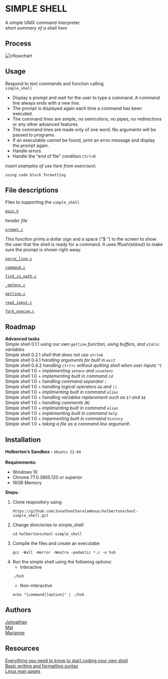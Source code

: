 # SIMPLE SHELL
A simple UNIX command interpreter.\
_short summary of a shell here_

## Process
![cflowchart](https://github.com/user-attachments/assets/6b628811-2377-456f-a7b8-a854e80168e3)

## Usage
Respond to text commands and function calling \
`simple_shell`
+ Display a prompt and wait for the user to type a command. A command line always ends with a new line.
+ The prompt is displayed again each time a command has been executed.
+ The command lines are simple, no semicolons, no pipes, no redirections or any other advanced features.
+ The command lines are made only of one word. No arguments will be passed to programs.
+ If an executable cannot be found, print an error message and display the prompt again.
+ Handle errors.
+ Handle the “end of file” condition `Ctrl+D`

_insert examples of use here from exercises_\
```
using code block formatting
```

## File descriptions
Files to supporting the `simple_shell`

[`main.h`](https://github.com/JonathanCharalambous/holbertonschool-simple_shell/blob/main/main.h)

_header file_

[`prompt.c`](https://github.com/JonathanCharalambous/holbertonschool-simple_shell/blob/main/prompt.c)

This function prints a dollar sign and a space ("$ ") to the screen
     to show the user that the shell is ready for a command.
     It uses fflush(stdout) to make sure the prompt is shown right away.

[`parse_line.c`](https://github.com/JonathanCharalambous/holbertonschool-simple_shell/blob/main/parse_line.c)

[`command.c`](https://github.com/JonathanCharalambous/holbertonschool-simple_shell/blob/main/command.c)

[`find_in_path.c`](https://github.com/JonathanCharalambous/holbertonschool-simple_shell/blob/main/*find_in_path.c)

[`_getenv.c`](https://github.com/JonathanCharalambous/holbertonschool-simple_shell/blob/main/_getenv.c)

[`getline.c`](https://github.com/JonathanCharalambous/holbertonschool-simple_shell/blob/main/_getline.c)

[`read_input.c`](https://github.com/JonathanCharalambous/holbertonschool-simple_shell/blob/main/read_input.c)

[`fork_execve.c`](https://github.com/JonathanCharalambous/holbertonschool-simple_shell/blob/main/fork_execve.c)




## Roadmap
**Advanced  tasks**\
Simple shell 0.1.1  _using our own `getline` function, using buffers, and `static` variables_\
Simple shell 0.2.1  _shell that does not use `strtok`_\
Simple shell 0.4.1  _handling arguments for built in `exit`_\
Simple shell 0.4.2  _handling `ctrl+c` without quitting shell when user inputs `^C`_\
Simple shell 1.0 + _implementing `setenv` and `unsetenv`_\
Simple shell 1.0 + _implementing built in command `cd`_\
Simple shell 1.0 + _handling command separator `;`_\
Simple shell 1.0 + _handling logical operators `&&` and `||`_\
Simple shell 1.0 + _implimenting built in command `alias`_\
Simple shell 1.0 + _handling variables replacement such as `$?` and `$$`_\
Simple shell 1.0 + _handling comments (`#`)_\
Simple shell 1.0 + _implimenting built in command `alias`_\
Simple shell 1.0 + _implementing built in command `help`_\
Simple shell 1.0 + _impementing built in command `history`_\
Simple shell 1.0 + _taking a file as a command line argument_\

## Installation
**Holberton’s Sandbox -** `Ubuntu 22.04`\
\
**Requirements:**
   + Windows 10
   + Chrome 77.0.3865.120 or superior
   + 16GB Memory

**Steps:**
1. Clone respository using
   ```
   https://github.com/JonathanCharalambous/holbertonschool-simple_shell.git
   ```
2. Change directories to simple_shell
   ```
   cd holbertonschool-simple_shell
   ```
3. Compile the files and create an executabe
   ```
   gcc -Wall -Werror -Wextra -pedantic *.c -o hsh
   ```
4. Run the simple shell using the following options:
   + Interactive
   ```
   ./hsh
   ``` 
   + Non-interactive
   ```
   echo "[command][option]" | ./hsh
   ```

## Authors
[Johnathan](https://github.com/JonathanCharalambous)\
[Mat](https://github.com/Mat-26-dot)\
[Marianne](https://github.com/T0ILETR0LL)

## Resources
[Everything you need to know to start coding your own shell](https://intranet.hbtn.io/concepts/900)\
[Basic writing and formatting syntax](https://docs.github.com/en/get-started/writing-on-github/getting-started-with-writing-and-formatting-on-github/basic-writing-and-formatting-syntax)\
[Linux man pages](https://linux.die.net/man/)


